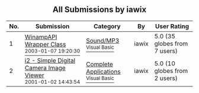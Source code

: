 ﻿<div align="center">

## All Submissions by iawix

</div>

No.  | Submission | Category | By   | User Rating
---- | ---------- | -------- | ---- | -----------
1 | [WinampAPI Wrapper Class<br /><sup>2003-01-07 19:20:30</sup>](https://github.com/Planet-Source-Code/iawix-winampapi-wrapper-class__1-42260) | [Sound/MP3<br /><sup>Visual Basic</sup>](../ByCategory/sound-mp3__1-45.md) | iawix | 5.0 (35 globes from 7 users)
2 | [i2 \- Simple Digital Camera Image Viewer<br /><sup>2001-01-02 14:43:54</sup>](https://github.com/Planet-Source-Code/iawix-i2-simple-digital-camera-image-viewer__1-14052) | [Complete Applications<br /><sup>Visual Basic</sup>](../ByCategory/complete-applications__1-27.md) | iawix | 5.0 (10 globes from 2 users)
